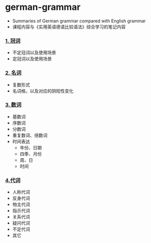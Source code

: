 # german-grammar
* Summaries of German grammar compared with English grammar
* 课程内容与《实用英语德语比较语法》综合学习的笔记内容

### [1. 冠词](grammar/Artikel.md)

* 不定冠词以及使用场景
* 定冠词以及使用场景

### [2. 名词](grammar/Nomen.md)

* 复数形式
* 名词格，以及对应的阴阳性变化

### [3. 数词](grammar/Zahlwort.md)

* 基数词
* 序数词
* 分数词
* 重复数词、倍数词
* 时间表达
  * 年份、日期
  * 四季、月份
  * 周、日
  * 时间

### [4.代词](grammar/Pronomen.md)

* 人称代词
* 反身代词
* 物主代词
* 指示代词
* 关系代词
* 疑问代词
* 不定代词
* 其它
